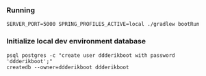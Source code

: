 
### Running

```
SERVER_PORT=5000 SPRING_PROFILES_ACTIVE=local ./gradlew bootRun
```

### Initialize local dev environment database

```
psql postgres -c "create user ddderikboot with password 'ddderikboot';"
createdb --owner=ddderikboot ddderikboot
```
